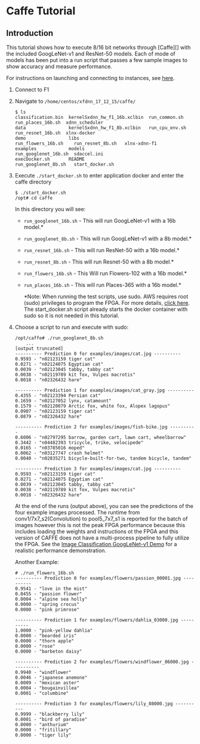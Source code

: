 # Caffe Tutorial

## Introduction
This tutorial shows how to execute 8/16 bit networks through [Caffe][] with the included GoogLeNet-v1 and ResNet-50 models. Each of mode of models has been put into a run script that passes a few sample images to show accuracy and measure performance.

For instructions on launching and connecting to instances, see [here][].

1. Connect to F1
2. Navigate to `/home/centos/xfdnn_17_12_15/caffe/`
	```
	$ ls
	classification.bin  kernelSxdnn_hw_f1_16b.xclbin  run_common.sh         run_places_16b.sh  xdnn_scheduler
	data                kernelSxdnn_hw_f1_8b.xclbin   run_cpu_env.sh        run_resnet_16b.sh  xlnx-docker
	demo                libs                          run_flowers_16b.sh    run_resnet_8b.sh   xlnx-xdnn-f1
	examples            models                        run_googlenet_16b.sh  sdaccel.ini
	execDocker.sh       README                        run_googlenet_8b.sh   start_docker.sh
	```

3. Execute `./start_docker.sh` to enter application docker and enter the caffe directory
	```
	$ ./start_docker.sh
	/opt# cd caffe
	```

	In this directory you will see:
	- `run_googlenet_16b.sh` - This will run GoogLeNet-v1 with a 16b model.*
	- `run_googlenet_8b.sh`   - This will run GoogLeNet-v1 with a 8b model.*
	- `run_resnet_16b.sh`   - This will run ResNet-50 with a 16b model.*
	- `run_resnet_8b.sh`   - This will run Resnet-50 with a 8b model.*
	- `run_flowers_16b.sh`    - This Will run Flowers-102 with a 16b model.*
	- `run_places_16b.sh`    - This will run Places-365 with a 16b model.*

        \*Note: When running the test scripts, use sudo. AWS requires root (sudo) privileges to program the FPGA. For more details, [click here][].  The start_docker.sh script already starts the docker container with sudo so it is not needed in this tutorial.

4. Choose a script to run and execute with sudo:
	```
	/opt/caffe# ./run_googlenet_8b.sh
        ...
	[output truncated]
	---------- Prediction 0 for examples/images/cat.jpg ----------
	0.9593 - "n02123159 tiger cat"
	0.0271 - "n02124075 Egyptian cat"
	0.0039 - "n02123045 tabby, tabby cat"
	0.0038 - "n02119789 kit fox, Vulpes macrotis"
	0.0018 - "n02326432 hare"

	---------- Prediction 1 for examples/images/cat_gray.jpg ----------
	0.4355 - "n02123394 Persian cat"
	0.1659 - "n02127052 lynx, catamount"
	0.1579 - "n02120079 Arctic fox, white fox, Alopex lagopus"
	0.0907 - "n02123159 tiger cat"
	0.0879 - "n02326432 hare"

	---------- Prediction 2 for examples/images/fish-bike.jpg ----------
	0.6006 - "n02797295 barrow, garden cart, lawn cart, wheelbarrow"
	0.3442 - "n04482393 tricycle, trike, velocipede"
	0.0165 - "n03785016 moped"
	0.0062 - "n03127747 crash helmet"
	0.0040 - "n02835271 bicycle-built-for-two, tandem bicycle, tandem"

	---------- Prediction 3 for examples/images/cat.jpg ----------
	0.9593 - "n02123159 tiger cat"
	0.0271 - "n02124075 Egyptian cat"
	0.0039 - "n02123045 tabby, tabby cat"
	0.0038 - "n02119789 kit fox, Vulpes macrotis"
	0.0018 - "n02326432 hare"
	```

	At the end of the runs (output above), you can see the predictions of the four example images processed. The runtime from conv1/7x7_s2(Convolution) to pool5_7x7_s1 is reported for the batch of images however this is not the peak FPGA performance because this includes loading the weights and instructions ot the FPGA and this version of CAFFE does not have a multi-process pipeline to fully utilize the FPGA.  See the [Image Classification GoogLeNet-v1 Demo][] for a realistic performance demonstration.

	Another Example:
	```
	# ./run_flowers_16b.sh
	---------- Prediction 0 for examples/flowers/passion_00001.jpg ----------
	0.9541 - "love in the mist"
	0.0455 - "passion flower"
	0.0004 - "alpine sea holly"
	0.0000 - "spring crocus"
	0.0000 - "pink primrose"

	---------- Prediction 1 for examples/flowers/dahlia_03000.jpg ----------
	1.0000 - "pink-yellow dahlia"
	0.0000 - "bearded iris"
	0.0000 - "thorn apple"
	0.0000 - "rose"
	0.0000 - "barbeton daisy"

	---------- Prediction 2 for examples/flowers/windflower_06000.jpg ----------
	0.9940 - "windflower"
	0.0046 - "japanese anemone"
	0.0009 - "mexican aster"
	0.0004 - "bougainvillea"
	0.0001 - "columbine"

	---------- Prediction 3 for examples/flowers/lily_08000.jpg ----------
	0.9999 - "blackberry lily"
	0.0001 - "bird of paradise"
	0.0000 - "anthurium"
	0.0000 - "fritillary"
	0.0000 - "tiger lily"
	```

[Image Classification GoogLeNet-v1 Demo]:image_classification.md
[here]: launching_instance.md
[click here]: https://github.com/aws/aws-fpga/blob/master/sdk/userspace/fpga_mgmt_tools/README.md#sudo-or-root-privileges
